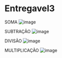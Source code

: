 # Entregavel3

SOMA 
![image](https://github.com/GabrielMalveira/Entregavel3/assets/128417416/feda962f-79f6-4836-b0f6-388bcedff16e)

SUBTRAÇÃO
![image](https://github.com/GabrielMalveira/Entregavel3/assets/128417416/90ba919b-3b6b-4ae4-a40a-71c430f0b96f)

DIVISÃO
![image](https://github.com/GabrielMalveira/Entregavel3/assets/128417416/e31d05fa-95fd-4c44-8153-fc6549258e01)

MULTIPLICAÇÃO
![image](https://github.com/GabrielMalveira/Entregavel3/assets/128417416/441be1fb-de9e-4bd3-8503-6ada20263098)
